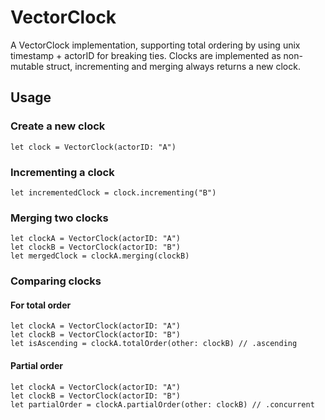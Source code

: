 # VectorClock

A VectorClock implementation, supporting total ordering by using unix timestamp + actorID for breaking ties.
Clocks are implemented as non-mutable struct, incrementing and merging always returns a new clock.

## Usage

### Create a new clock

```
let clock = VectorClock(actorID: "A")
```

### Incrementing a clock

```
let incrementedClock = clock.incrementing("B")
```

### Merging two clocks

```
let clockA = VectorClock(actorID: "A")
let clockB = VectorClock(actorID: "B")
let mergedClock = clockA.merging(clockB)
```

### Comparing clocks

#### For total order

```
let clockA = VectorClock(actorID: "A")
let clockB = VectorClock(actorID: "B")
let isAscending = clockA.totalOrder(other: clockB) // .ascending
```

#### Partial order

```
let clockA = VectorClock(actorID: "A")
let clockB = VectorClock(actorID: "B")
let partialOrder = clockA.partialOrder(other: clockB) // .concurrent
```
